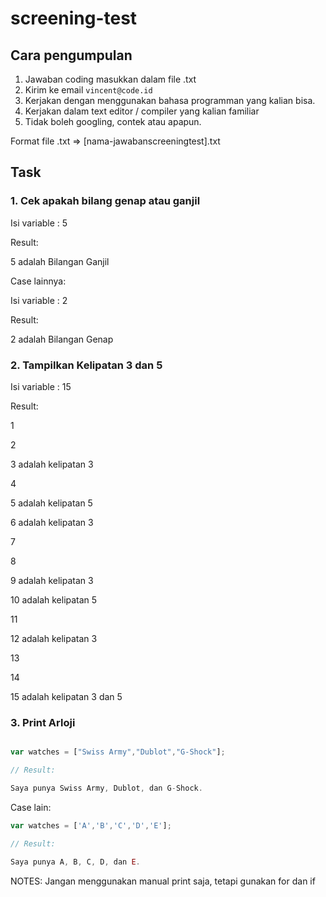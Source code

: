 # screening-test

## Cara pengumpulan

1. Jawaban coding masukkan dalam file .txt
2. Kirim ke email `vincent@code.id`
3. Kerjakan dengan menggunakan bahasa programman yang kalian bisa.
4. Kerjakan dalam text editor / compiler yang kalian familiar
5. Tidak boleh googling, contek atau apapun.

Format file .txt => [nama-jawabanscreeningtest].txt

## Task

### 1. Cek apakah bilang genap atau ganjil

Isi variable : 5

Result:

5 adalah Bilangan Ganjil

Case lainnya:

Isi variable : 2

Result:

2 adalah Bilangan Genap

### 2. Tampilkan Kelipatan 3 dan 5

Isi variable : 15

Result: 

1

2

3 adalah kelipatan 3

4

5 adalah kelipatan 5

6 adalah kelipatan 3

7

8

9 adalah kelipatan 3

10 adalah kelipatan 5

11

12 adalah kelipatan 3

13

14

15 adalah kelipatan 3 dan 5

### 3. Print Arloji

```js

var watches = ["Swiss Army","Dublot","G-Shock"];

// Result:

Saya punya Swiss Army, Dublot, dan G-Shock.
```

Case lain:

```js
var watches = ['A','B','C','D','E'];

// Result:

Saya punya A, B, C, D, dan E.
```

NOTES: Jangan menggunakan manual print saja, tetapi gunakan for dan if

